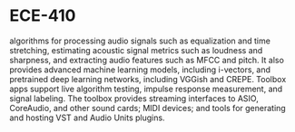 # ECE-410
algorithms for processing audio signals such as equalization and time stretching, estimating acoustic signal metrics such as loudness and sharpness, and extracting audio features such as MFCC and pitch. It also provides advanced machine learning models, including i-vectors, and pretrained deep learning networks, including VGGish and CREPE. Toolbox apps support live algorithm testing, impulse response measurement, and signal labeling. The toolbox provides streaming interfaces to ASIO, CoreAudio, and other sound cards; MIDI devices; and tools for generating and hosting VST and Audio Units plugins.
